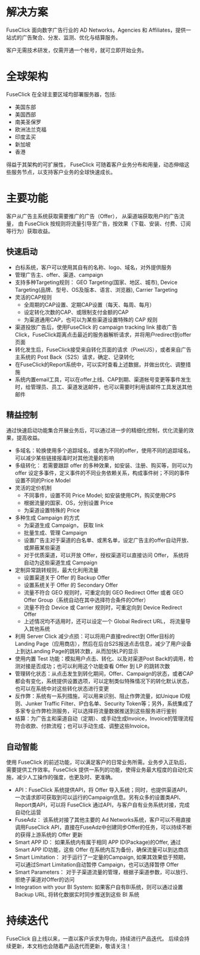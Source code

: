 # 解决方案
FuseClick 面向数字广告行业的 AD Networks，Agencies 和 Affiliates，提供一站式的广告聚合、分发、监测、优化与结算服务。

客户无需技术研发，仅需开通一个帐号，就可立即开始业务。

# 全球架构
FuseClick 在全球主要区域均部署服务器，包括:
* 美国东部
* 美国西部
* 南美圣保罗
* 欧洲法兰克福
* 印度孟买
* 新加坡
* 香港

得益于其架构的可扩展性， FuseClick 可随着客户业务分布和用量，动态伸缩这些服务节点，以支持客户业务的全球快速成长。

# 主要功能
客户从广告主系统获取需要推广的广告（Offer）， 从渠道端获取用户的广告流量， 由 FuseClick 按规则将流量引导至广告，按效果（下载、安装、付费、订阅等行为）获取收益。

## 快速启动
* 白标系统，客户可以使用其自有的名称、logo、域名，对外提供服务
* 管理广告主、offer、渠道、campaign
* 支持多种Targeting规则： GEO Targeting(国家、地区、城市), Device Targeting(品牌、型号、OS及版本、语言、浏览器), Carrier Targeting
* 灵活的CAP规则
    * 全周期的CAP设置、定期CAP设置（每天、每周、每月）
    * 设定转化次数的CAP、或限制支付金额的CAP
    * 为渠道通用CAP，也可以为某些渠道设置特殊的 CAP 规则 
* 渠道投放广告后，使用FuseClick 的 campaign tracking link 接收广告Click，FuseClick距离点击最近的服务器解析请求，并将用户redirect到offer页面
* 转化发生后，FuseClick接受来自转化页面的请求（Pixel/JS），或者来自广告主系统的 Post Back（S2S）请求，确定、记录转化
* 在FuseClick的Report系统中，可以实时查看上述数据，并做出优化、调整措施
* 系统内置email工具，可以在offer上线、CAP到期、渠道帐号变更等事件发生时，给管理员、员工、渠道发送邮件，也可以需要时利用该邮件工具发送其他邮件

## 精益控制
通过快速启动功能集合开展业务后，可以通过进一步的精细化控制，优化流量的效果，提高收益。
* 多域名：轮换使用多个追踪域名，或者为不同的offer，使用不同的追踪域名，可以减少某些链接报毒时对其他流量的影响
* 多级转化： 若需要跟踪 offer 的多种效果，如安装、注册、购买等，则可以为 offer 设定多事件，定义事件的不同业务依赖关系，构成事件树；不同的事件设置不同的Price Model
* 灵活的定价机制
    * 不同事件，设置不同 Price Model; 如安装使用CPI，购买使用CPS
    * 根据流量的国家、OS，分别设置 Price
    * 为渠道设置特殊的 Price
* 多种生成 Campaign 的方式
    * 为渠道生成 Campaign， 获取 link
    * 批量生成、管理 Campaign
    * 设置广告主对于渠道的白名单、或黑名单，设定广告主的offer自动开放、或屏蔽某些渠道
    * 对于优质渠道，可以开放 Offer，授权渠道可以直接访问 Offer， 系统将自动为这些渠道生成 Campaign
* 定制异常跳转规则，最大化利用流量
    * 设置渠道关于 Offer 的 Backup Offer
    * 设置系统关于 Offer 的 Secondary Offer
    * 流量不符合 GEO 规则时，可重定向到 GEO Redirect Offer 或者 GEO Offer Group（系统自动在其中选择符合条件的Offer）
    * 流量不符合 Device 或 Carrier 规则时，可重定向到 Device Redirect Offer
    * 上述情况均不适用时，还可以设定一个 Global Redirect URL， 将流量导入其他系统
* 利用 Server Click 减少点损：可以将用户直接redirect到 Offer目标的 Landing Page（应用商店），然后在后台S2S报送点击信息，减少了用户设备上到达Landing Page的跳转次数，从而加快LP的显示
* 使用内置 Test 功能：模拟用户点击、转化、以及对渠道Post Back的调用，检测对接是否成功；也可以利用这个功能查看 Offer 到 LP 的跳转次数
* 管理转化状态：从点击发生到转化期间，Offer、Campaign的状态，或者CAP都会有变化，系统提供设置选项，可以定制类似特殊情况下的转化默认状态，也可以在系统中对这些转化状态进行变更
* 反作弊：系统有一系列措施，可以用来识别、阻止作弊流量，如Unique ID规则、Junker Traffic Filter、IP白名单、Security Token等；另外，系统集成了多家专业作弊检测服务，可以选择将流量数据推送到这些服务进行鉴别
* 结算：为广告主和渠道自动（定期）、或手动生成Invoice，Invoice的管理流程符合收款、付款流程；也可以手动生成、调整这些Invoice。

## 自动智能
使用 FuseClick 的前述功能，可以满足客户的日常业务所需。业务步入正轨后，需要提供工作效率。FuseClick 提供一系列的功能，使得业务最大程度的自动化实施，减少人工操作的强度，也更及时、更准确。
* API：FuseClick 系统提供API，将 Offer 导入系统；同时，也提供渠道API，一次请求即可获取到可以运行的Campaign信息。另有众多的设置类API、Report类API，可以将 FuseClick 通过API，与客户自有业务系统对接，完成自动化运营
* FuseAdz： 该系统对接了其他主要的 Ad Networks系统，客户可以不用直接调用FuseClick API，直接在FuseAdz中创建同步Offer的任务，可以持续不断的获得上游系统的 Offer 更新
* Smart APP ID： 如果系统内有属于相同 APP ID(Package)的Offer, 通过Smart APP ID功能，这些 Offer 在系统内互为备份，确保流量可以到达商店
* Smart Limitation： 对于运行了一定量的Campaign, 如果其效果低于预期，可以通过Smart Limitation自动暂停 Campaign，也可以选择暂停 Offer
* Smart Parameters： 对于子渠道流量的管理，根据子渠道参数，可以放行、拒绝子渠道对Offer的访问
* Integration with your BI System: 如果客户自有BI系统，则可以通过设置 Backup URL, 将转化数据实时同步推送到这些 BI 系统

# 持续迭代
FuseClick 自上线以来，一直以客户诉求为导向，持续进行产品迭代。
后续会持续更新，本文档也会随着产品迭代而更新，敬请关注！
